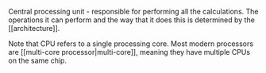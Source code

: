 Central processing unit - responsible for performing all the calculations. The operations it can perform and the way that it does this is determined by the [[architecture]].

Note that CPU refers to a single processing core. Most modern processors are [[multi-core processor|multi-core]], meaning they have multiple CPUs on the same chip.

